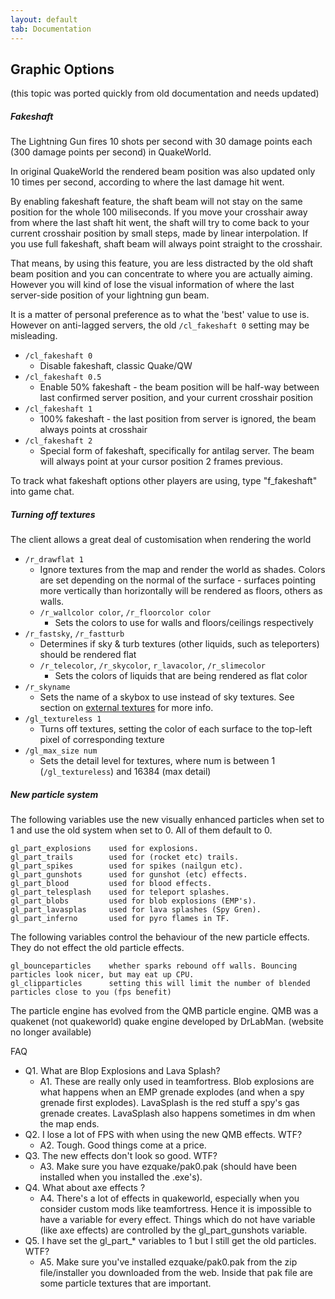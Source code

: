```yaml
---
layout: default
tab: Documentation
---
```


## Graphic Options

(this topic was ported quickly from old documentation and needs updated)

##### Fakeshaft

The Lightning Gun fires 10 shots per second with 30 damage points each (300 damage points per second) in QuakeWorld.

In original QuakeWorld the rendered beam position was also updated only 10 times per second, according to where the last damage hit went.

By enabling fakeshaft feature, the shaft beam will not stay on the same position for the whole 100 miliseconds.
If you move your crosshair away from where the last shaft hit went, the shaft will try to come back to your current crosshair position by small steps, made by linear interpolation.
If you use full fakeshaft, shaft beam will always point straight to the crosshair.

That means, by using this feature, you are less distracted by the old shaft beam position and you can concentrate to where you are actually aiming.
However you will kind of lose the visual information of where the last server-side position of your lightning gun beam.

It is a matter of personal preference as to what the 'best' value to use is.  However on anti-lagged servers, the old `/cl_fakeshaft 0` setting may be misleading.

- `/cl_fakeshaft 0`
  - Disable fakeshaft, classic Quake/QW
- `/cl_fakeshaft 0.5`
  - Enable 50% fakeshaft - the beam position will be half-way between last confirmed server position, and your current crosshair position
- `/cl_fakeshaft 1`
  - 100% fakeshaft - the last position from server is ignored, the beam always points at crosshair
- `/cl_fakeshaft 2`
  - Special form of fakeshaft, specifically for antilag server.  The beam will always point at your cursor position 2 frames previous.

To track what fakeshaft options other players are using, type "f_fakeshaft" into game chat.

##### Turning off textures

The client allows a great deal of customisation when rendering the world

- `/r_drawflat 1`
  - Ignore textures from the map and render the world as shades.  Colors are set depending on the normal of the surface - surfaces pointing more vertically than horizontally will be rendered as floors, others as walls.
  - `/r_wallcolor color`, `/r_floorcolor color`
    - Sets the colors to use for walls and floors/ceilings respectively
- `/r_fastsky`, `/r_fastturb`
  - Determines if sky & turb textures (other liquids, such as teleporters) should be rendered flat
  - `/r_telecolor`, `/r_skycolor`, `r_lavacolor`, `/r_slimecolor`
    - Sets the colors of liquids that are being rendered as flat color
- `/r_skyname`
  - Sets the name of a skybox to use instead of sky textures.  See section on [external textures][external-textures] for more info.
- `/gl_textureless 1`
  - Turns off textures, setting the color of each surface to the top-left pixel of corresponding texture
- `/gl_max_size num`
  - Sets the detail level for textures, where num is between 1 (`/gl_textureless`) and 16384 (max detail)

##### New particle system

The following variables use the new visually enhanced particles when set to 1 and use the old system when set to 0. All of them default to 0.

    gl_part_explosions    used for explosions.
    gl_part_trails        used for (rocket etc) trails.
    gl_part_spikes        used for spikes (nailgun etc).
    gl_part_gunshots      used for gunshot (etc) effects.
    gl_part_blood         used for blood effects.
    gl_part_telesplash    used for teleport splashes.
    gl_part_blobs         used for blob explosions (EMP's).
    gl_part_lavasplas     used for lava splashes (Spy Gren).
    gl_part_inferno       used for pyro flames in TF.

The following variables control the behaviour of the new particle effects. They do not effect the old particle effects.

    gl_bounceparticles    whether sparks rebound off walls. Bouncing particles look nicer, but may eat up CPU.
    gl_clipparticles      setting this will limit the number of blended particles close to you (fps benefit)

The particle engine has evolved from the QMB particle engine. QMB was a quakenet (not quakeworld) quake engine developed by DrLabMan. (website no longer available)

FAQ

- Q1. What are Blop Explosions and Lava Splash?
  - A1. These are really only used in teamfortress. Blob explosions are what happens when an EMP grenade explodes (and when a spy grenade first explodes). LavaSplash is the red stuff a spy's gas grenade creates. LavaSplash also happens sometimes in dm when the map ends.
- Q2. I lose a lot of FPS with when using the new QMB effects. WTF?
  - A2. Tough. Good things come at a price.
- Q3. The new effects don't look so good. WTF?
  - A3. Make sure you have ezquake/pak0.pak (should have been installed when you installed the .exe's).
- Q4. What about axe effects ?
  - A4. There's a lot of effects in quakeworld, especially when you consider custom mods like teamfortress. Hence it is impossible to have a variable for every effect. Things which do not have variable (like axe effects) are controlled by the gl_part_gunshots variable.
- Q5. I have set the gl_part_* variables to 1 but I still get the old particles. WTF?
  - A5. Make sure you've installed ezquake/pak0.pak from the zip file/installer you downloaded from the web. Inside that pak file are some particle textures that are important.

[external-textures]: external-textures.md
